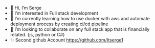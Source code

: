 - 👋 Hi, I’m Serge 
- 👀 I’m interested in Full stack development
- 🌱 I’m currently learning  how to use docker with aws and automate deployment process by creating ci/cd pipeline
- 💞️ I’m looking to collaborate on any full stack app that is financially related. (js, python or C#)
- ✨ Second github Account https://github.com/Itserge1


